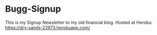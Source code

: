 # Bugg-Signup

This is my Signup Newsletter to my old financial blog.
Hosted at Heroku: https://dry-sands-22973.herokuapp.com/
